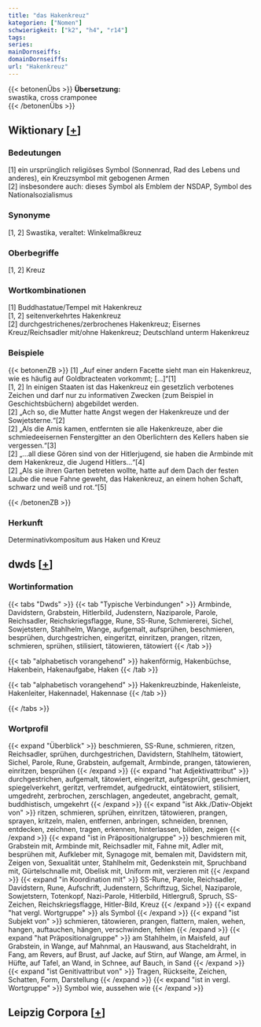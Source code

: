 ```yaml
---
title: "das Hakenkreuz"
kategorien: ["Nomen"]
schwierigkeit: ["k2", "h4", "r14"]
tags:
series:
mainDornseiffs:
domainDornseiffs:
url: "Hakenkreuz"
---
```


{{< betonenÜbs >}}
**Übersetzung:**  
swastika, cross cramponee  
{{< /betonenÜbs >}}

## Wiktionary [[+](https://de.wiktionary.org/wiki/Hakenkreuz)]

### Bedeutungen
[1] ein ursprünglich religiöses Symbol (Sonnenrad, Rad des Lebens und anderes), ein Kreuzsymbol mit gebogenen Armen  
[2] insbesondere auch: dieses Symbol als Emblem der NSDAP, Symbol des Nationalsozialismus  

### Synonyme
[1, 2] Swastika, veraltet: Winkelmaßkreuz  

### Oberbegriffe
[1, 2] Kreuz  

### Wortkombinationen
[1] Buddhastatue/Tempel mit Hakenkreuz  
[1, 2] seitenverkehrtes Hakenkreuz  
[2] durchgestrichenes/zerbrochenes Hakenkreuz; Eisernes Kreuz/Reichsadler mit/ohne Hakenkreuz; Deutschland unterm Hakenkreuz  

### Beispiele
{{< betonenZB >}}
[1] „Auf einer andern Facette sieht man ein Hakenkreuz, wie es häufig auf Goldbracteaten vorkommt; […]“[1]  
[1, 2] In einigen Staaten ist das Hakenkreuz ein gesetzlich verbotenes Zeichen und darf nur zu informativen Zwecken (zum Beispiel in Geschichtsbüchern) abgebildet werden.  
[2] „Ach so, die Mutter hatte Angst wegen der Hakenkreuze und der Sowjetsterne.“[2]  
[2] „Als die Amis kamen, entfernten sie alle Hakenkreuze, aber die schmiedeeisernen Fenstergitter an den Oberlichtern des Kellers haben sie vergessen.“[3]  
[2] „…all diese Gören sind von der Hitlerjugend, sie haben die Armbinde mit dem Hakenkreuz, die Jugend Hitlers…“[4]  
[2] „Als sie ihren Garten betreten wollte, hatte auf dem Dach der festen Laube die neue Fahne geweht, das Hakenkreuz, an einem hohen Schaft, schwarz und weiß und rot.“[5]  

{{< /betonenZB >}}
### Herkunft
Determinativkompositum aus Haken und Kreuz  



## dwds [[+](https://www.dwds.de/wb/Hakenkreuz)]

### Wortinformation
{{< tabs "Dwds" >}}
{{< tab "Typische Verbindungen" >}}
Armbinde, Davidstern, Grabstein, Hitlerbild, Judenstern, Naziparole, Parole, Reichsadler, Reichskriegsflagge, Rune, SS-Rune, Schmiererei, Sichel, Sowjetstern, Stahlhelm, Wange, aufgemalt, aufsprühen, beschmieren, besprühen, durchgestrichen, eingeritzt, einritzen, prangen, ritzen, schmieren, sprühen, stilisiert, tätowieren, tätowiert
{{< /tab >}}

{{< tab "alphabetisch vorangehend" >}}
hakenförmig, Hakenbüchse, Hakenbein, Hakenaufgabe, Haken
{{< /tab >}}

{{< tab "alphabetisch vorangehend" >}}
Hakenkreuzbinde, Hakenleiste, Hakenleiter, Hakennadel, Hakennase
{{< /tab >}}

{{< /tabs >}}

### Wortprofil
{{< expand "Überblick" >}} beschmieren, SS-Rune, schmieren, ritzen, Reichsadler, sprühen, durchgestrichen, Davidstern, Stahlhelm, tätowiert, Sichel, Parole, Rune, Grabstein, aufgemalt, Armbinde, prangen, tätowieren, einritzen, besprühen {{< /expand >}}
{{< expand "hat Adjektivattribut" >}} durchgestrichen, aufgemalt, tätowiert, eingeritzt, aufgesprüht, geschmiert, spiegelverkehrt, geritzt, verfremdet, aufgedruckt, eintätowiert, stilisiert, umgedreht, zerbrochen, zerschlagen, angedeutet, angebracht, gemalt, buddhistisch, umgekehrt {{< /expand >}}
{{< expand "ist Akk./Dativ-Objekt von" >}} ritzen, schmieren, sprühen, einritzen, tätowieren, prangen, sprayen, kritzeln, malen, entfernen, anbringen, schneiden, brennen, entdecken, zeichnen, tragen, erkennen, hinterlassen, bilden, zeigen {{< /expand >}}
{{< expand "ist in Präpositionalgruppe" >}} beschmieren mit, Grabstein mit, Armbinde mit, Reichsadler mit, Fahne mit, Adler mit, besprühen mit, Aufkleber mit, Synagoge mit, bemalen mit, Davidstern mit, Zeigen von, Sexualität unter, Stahlhelm mit, Gedenkstein mit, Spruchband mit, Gürtelschnalle mit, Obelisk mit, Uniform mit, verzieren mit {{< /expand >}}
{{< expand "in Koordination mit" >}} SS-Rune, Parole, Reichsadler, Davidstern, Rune, Aufschrift, Judenstern, Schriftzug, Sichel, Naziparole, Sowjetstern, Totenkopf, Nazi-Parole, Hitlerbild, Hitlergruß, Spruch, SS-Zeichen, Reichskriegsflagge, Hitler-Bild, Kreuz {{< /expand >}}
{{< expand "hat vergl. Wortgruppe" >}} als Symbol {{< /expand >}}
{{< expand "ist Subjekt von" >}} schmieren, tätowieren, prangen, flattern, malen, wehen, hangen, auftauchen, hängen, verschwinden, fehlen {{< /expand >}}
{{< expand "hat Präpositionalgruppe" >}} am Stahlhelm, in Maisfeld, auf Grabstein, in Wange, auf Mahnmal, an Hauswand, aus Stacheldraht, in Fang, am Revers, auf Brust, auf Jacke, auf Stirn, auf Wange, am Ärmel, in Hüfte, auf Tafel, an Wand, in Schnee, auf Bauch, in Sand {{< /expand >}}
{{< expand "ist Genitivattribut von" >}} Tragen, Rückseite, Zeichen, Schatten, Form, Darstellung {{< /expand >}}
{{< expand "ist in vergl. Wortgruppe" >}} Symbol wie, aussehen wie {{< /expand >}}

## Leipzig Corpora [[+](https://corpora.uni-leipzig.de/en/res?word=Hakenkreuz&corpusId=deu_newscrawl-public_2018)]

